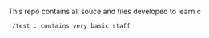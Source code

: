 This repo contains all souce and files developed to learn c 

    ./test : contains very basic staff  
